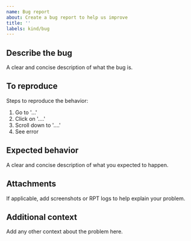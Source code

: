 ```yaml
---
name: Bug report
about: Create a bug report to help us improve
title: ''
labels: kind/bug
---
```


## Describe the bug

A clear and concise description of what the bug is.

## To reproduce

Steps to reproduce the behavior:

1. Go to '...'
2. Click on '....'
3. Scroll down to '....'
4. See error

## Expected behavior

A clear and concise description of what you expected to happen.

## Attachments

If applicable, add screenshots or RPT logs to help explain your problem.

## Additional context

Add any other context about the problem here.
